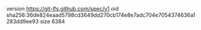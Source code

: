 version https://git-lfs.github.com/spec/v1
oid sha256:36de824eaad5798cd3649dd270cb174e8e7adc704e7054374636a1283dd9ee93
size 6384
